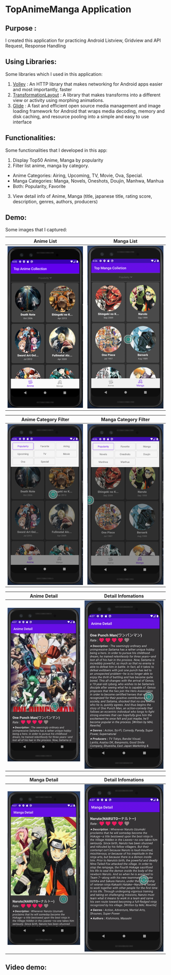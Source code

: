 # TopAnimeManga Application
## Purpose : 
I created this application for practicing Android Listview, Gridview and API Request, Response Handling
## Using Libraries:
Some libraries which I used in this application:

1. <a href="https://developer.android.com/training/volley">Volley</a> : An HTTP library that makes networking for Android apps easier and most importantly, faster
2. <a href="https://github.com/skydoves/TransformationLayout">TransformationLayout</a> : A library that makes transforms into a different view or activity using morphing animations.
3. <a href="https://github.com/bumptech/glide">Glide</a> : A fast and efficient open source media management and image loading framework for Android that wraps media decoding, memory and disk caching, and resource pooling into a simple and easy to use interface

## Functionalities:
Some functionalities that I developed in this app:

1. Display Top50 Anime, Manga by popularity
2. Filter list anime, manga by category. 
* Anime Categories: Airing, Upcoming, TV, Movie, Ova, Special. 
* Manga Categories: Manga, Novels, Oneshots, Doujin, Manhwa, Manhua 
* Both: Popularity, Favorite

3. View detail info of Anime, Manga (title, japanese title, rating score, description, genres, authors, producers)

## Demo:
Some images that I captured:

Anime List            |   Manga List
:-------------------------:|:-------------------------:
![](./demo_img/anime_fragment.png)  |  ![](./demo_img/manga_fragment.png)

Anime Category Filter           |   Manga Category Filter
:-------------------------:|:-------------------------:
![](./demo_img/anime_filter.png)  |  ![](./demo_img/manga_filter.png)

Anime Detail           |   Detail Infomations
:-------------------------:|:-------------------------:   
![](./demo_img/anime_detail.png) | ![](./demo_img/anime_detail_2.png)

Manga Detail           |   Detail Infomations
:-------------------------:|:-------------------------:   
![](./demo_img/manga_detail.png) | ![](./demo_img/manga_detail_2.png)

## Video demo: 

[](./demo_img/demo.mov)